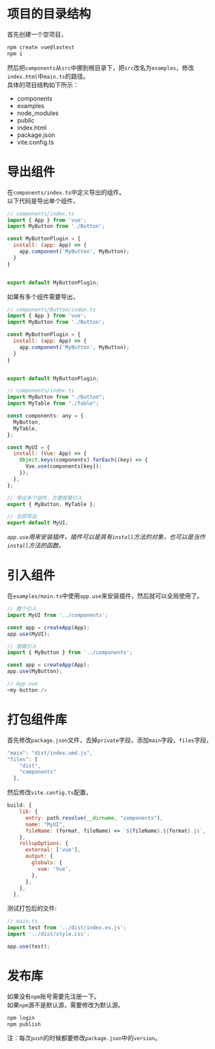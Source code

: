 # 项目的目录结构
首先创建一个空项目，
```bash
npm create vue@lastest
npm i
```
然后把`components`从`src`中挪到根目录下，把`src`改名为`examples`，修改`index.html`中`main.ts`的路径。  
具体的项目结构如下所示：

- components
- examples
- node_modules
- public
- index.html
- package.json
- vite.config.ts
# 导出组件
在`components/index.ts`中定义导出的组件。    
以下代码是导出单个组件，

```js
// components/index.ts
import { App } from 'vue';
import MyButton from './Button';

const MyButtonPlugin = {
  install: (app: App) => {
    app.component('MyButton', MyButton);
  }
}


export default MyButtonPlugin;
```
如果有多个组件需要导出，

```js
// components/Button/index.ts
import { App } from 'vue';
import MyButton from './Button';

const MyButtonPlugin = {
  install: (app: App) => {
    app.component('MyButton', MyButton);
  }
}


export default MyButtonPlugin;
```

```js
// components/index.ts
import MyButton from "./Button";
import MyTable from "./Table";

const components: any = {
  MyButton,
  MyTable,
};

const MyUI = {
  install: (Vue: App) => {
    Object.keys(components).forEach((key) => {
      Vue.use(components[key]);
    });
  },
};

// 导出多个组件，方便按需引入
export { MyButton, MyTable };

// 全部导出
export default MyUI;
```
*`app.use`用来安装插件，插件可以是具有`install`方法的对象，也可以是当作`install`方法的函数。*
# 引入组件
在`examples/main.ts`中使用`app.use`来安装插件，然后就可以全局使用了。
```js
// 整个引入
import MyUI from '../components';

const app = createApp(App);
app.use(MyUI);
```

```js
// 按需引入
import { MyButton } from '../components';

const app = createApp(App);
app.use(MyButton);
```
```js
// App.vue
<my-button />
```
# 打包组件库
首先修改`package.json`文件，去掉`private`字段，添加`main`字段，`files`字段，
```js
"main": "dist/index.umd.js",
"files": [
    "dist",
    "components"
  ],
```
然后修改`vite.config.ts`配置，
```js
build: {
    lib: {
      entry: path.resolve(__dirname, "components"),
      name: "MyUI",
      fileName: (format, fileName) => `${fileName}.${format}.js`,
    },
    rollupOptions: {
      external: ['vue'],
      output: {
        globals: {
          vue: 'Vue',
        },
      },
    },
  },
```
测试打包后的文件:
```js
// main.ts
import test from '../dist/index.es.js';
import '../dist/style.css';

app.use(test);
```
# 发布库
如果没有`npm`账号需要先注册一下。  
如果`npm`源不是默认源，需要修改为默认源。
```bash
npm login
npm publish
```
注：每次`push`的时候都要修改`package.json`中的`version`。